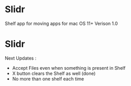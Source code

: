 # Slidr
Shelf app for moving apps for mac OS 11+
Verison 1.0 

# Slidr

Next Updates : 
- Accept Files even when something is present in Shelf
- X button clears the Shelf as well (done)
- No more than one shelf each time 
